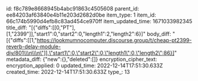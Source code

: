 id: f8c789e8668945b4abc91863c4505608
parent_id: ee84203af63840e4b11e203d2682d0be
item_type: 1
item_id: 66c174b5990d4efb8c83ad454ce970ff
item_updated_time: 1671033982345
title_diff: "[{\"diffs\":[[0,\"PT\"],[1,\"2399\"]],\"start1\":0,\"start2\":0,\"length1\":2,\"length2\":6}]"
body_diff: "[{\"diffs\":[[1,\"https://lookmumnocomputer.discourse.group/t/cheap-pt2399-reverb-delay-module-diy/801\\\n\\\n\"]],\"start1\":0,\"start2\":0,\"length1\":0,\"length2\":86}]"
metadata_diff: {"new":{},"deleted":[]}
encryption_cipher_text: 
encryption_applied: 0
updated_time: 2022-12-14T17:51:30.633Z
created_time: 2022-12-14T17:51:30.633Z
type_: 13